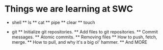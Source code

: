 Things we are learning at SWC
=============================

* shell
** ls
** cat
** pipe
** clear
** touch

* git
** Initialize git repositories.
** Add files to git repositories.
** Commit messages.
** Atomic commits.
** Removing files
** How to push, fetch, merge.
** How to pull, and why it's a big ol' hammer.
** And MORE
